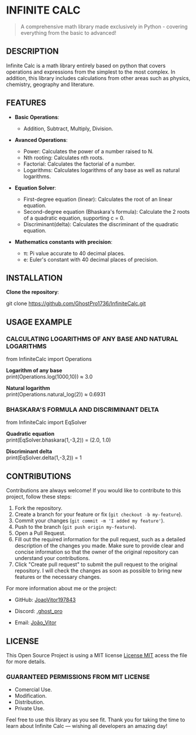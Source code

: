 # INFINITE CALC

> A comprehensive math library made exclusively in Python - covering everything from the basic to advanced!

## DESCRIPTION

Infinite Calc is a math library entirely based on python that covers operations and expressions from the simplest to the most complex. In addition, this library includes calculations from other areas such as physics, chemistry, geography and literature.

## FEATURES

- **Basic Operations**:
  - Addition, Subtract, Multiply, Division.

- **Avanced Operations**:
  - Power: Calculates the    power of a number raised to N.
  - Nth rooting: Calculates nth roots.
  - Factorial: Calculates the factorial of a number.
  - Logarithms: Calculates logarithms of any base as well as natural logarithms.

- **Equation Solver**:
  - First-degree equation (linear): Calculates the root of an linear equation.
  - Second-degree equation (Bhaskara's formula): Calculate the 2 roots of a quadratic equation, supporting c = 0.
  - Discriminant(delta): Calculates the discriminant of the quadratic equation.

- **Mathematics constants with precision**:
  - π: Pi value accurate to 40 decimal places.
  - e: Euler's constant with 40 decimal places of precision.

## INSTALLATION

**Clone the repository**:  

git clone <https://github.com/GhostPro1736/InfiniteCalc.git>

## USAGE EXAMPLE

### CALCULATING LOGARITHMS OF ANY BASE AND NATURAL LOGARITHMS

from InfiniteCalc import Operations  

**Logarithm of any base**  
print(Operations.log(1000,10)) ≈ 3.0  

**Natural logarithm**  
print(Operations.natural_log(2)) ≈ 0.6931

### BHASKARA'S FORMULA AND DISCRIMINANT DELTA

from InfiniteCalc import EqSolver  

**Quadratic equation**  
print(EqSolver.bhaskara(1,-3,2)) = (2.0, 1.0)  

**Discriminant delta**  
print(EqSolver.delta(1,-3,2)) = 1  

## CONTRIBUTIONS

Contributions are always welcome! If you would like to contribute to this project, follow these steps:

1. Fork the repository.
2. Create a branch for your feature or fix (`git checkout -b my-feature`).
3. Commit your changes (`git commit -m 'I added my feature'`).
4. Push to the branch (`git push origin my-feature`).
5. Open a Pull Request.
6. Fill out the required information for the pull request, such as a detailed description of the changes you made. Make sure to provide clear and concise information so that the owner of the original repository can understand your contributions.
7. Click "Create pull request" to submit the pull request to the original repository. I will check the changes as soon as possible to bring new features or the necessary changes.

For more information about me or the project:

- GitHub: [JoaoVitor197843](https://github.com/JoaoVitor197843)

- Discord: [.ghost_pro](https://discord.com/)

- Email: [João_Vitor](<mailto:jv2093809@gmail.com?subject=InfiniteCalc&bodyHi! I want to propose an idea to InfiniteCalc.>)

## LICENSE

This Open Source Project is using a MIT license [License MIT](LICENSE.md) acess the file for more details.

### GUARANTEED PERMISSIONS FROM MIT LICENSE

- Comercial Use.
- Modification.
- Distribution.
- Private Use.

Feel free to use this library as you see fit. Thank you for taking the time to learn about Infinite Calc — wishing all developers an amazing day!
